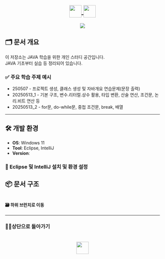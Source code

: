 
<h1 align="center">
  
  <a href="https://github.com/skwjdgh">
    <img align="center" src="https://img.shields.io/badge/goto-Main-green.svg" height="40"/>
  </a>

  <a href="https://github.com/skwjdgh/Back">
    <img align="center" src="https://img.shields.io/badge/goto-Back-green.svg" height="40"/>
  </a>
  
</h1>

<p align="center">
  <img align="center" src = "https://capsule-render.vercel.app/api?type=blur&height=200&color=gradient&text=JAVA101&descAlign=59&section=header">



## 🗂 문서 개요

이 저장소는 JAVA 학습을 위한 개인 스터디 공간입니다.  
JAVA 기초부터 실습 등 정리되어 있습니다.

### ✅ 주요 학습 주제 예시

- 250507  - 프로젝트 생성, 클래스 생성 및 자바개요 연습문제(문장 출력)
- 20250513_1  - 기본 구조, 변수.리터럴.상수 활용, 타입 변환, 산술 연산, 조건문, 논리.비트 연산 등
- 20250513_2  - for문, do-while문, 중첩 조건문, break, 배열

---

## 🛠️ 개발 환경

- **OS**: Windows 11
- **Tool**: Eclipse, IntelliJ
- **Version**:

### 🧩 Eclipse 및 IntelliJ 설치 및 환경 설정


## 📦 문서 구조
```
```
####  🗃️ 하위 브런치로 이동

---
###  👨‍💻상단으로 돌아가기
<h1 align="center">
        <a href="https://github.com/skwjdgh/JAVA101_study">
    <img align="center" src="https://img.shields.io/badge/backto-Top-green.svg" height="40"/>
  </a>
</h1>
